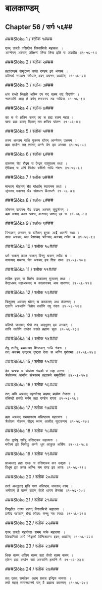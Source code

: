बालकाण्डम्
===============================


## Chapter 56  / सर्गः ५६##


###Slōka 1 / श्लोक १###


    एवम् उक्तो वसिष्ठेन विश्वामित्रो महाबलः ।
    आग्नेयम् अस्त्रम् उत्क्षिप्य तिष्ठ तिष्ठ इति च अब्रवीत् ॥१-५६-१॥


###Slōka 2 / श्लोक २###


    ब्रह्मदण्डम् समुद्यम्य काल दण्डम् इव अपरम् ।
    वसिष्ठो भगवान् क्रोधात् इदम् वचनम् अब्रवीत् ॥१-५६-२॥


###Slōka 3 / श्लोक ३###


    क्षत्र बन्धो स्थितो अस्मि एष यद् बलम् तद् विदर्शय ।
    नाशयामि अद्य ते दर्पम् शस्त्रस्य तव गाधिज ॥१-५६-३॥


###Slōka 4 / श्लोक ४###


    क्व च ते क्षत्रिय बलम् क्व च ब्रह्म बलम् महत् ।
    पश्य ब्रह्म बलम् दिव्यम् मम क्षत्रिय पांसन ॥१-५६-४॥


###Slōka 5 / श्लोक ५###


    तस्य अस्त्रम् गाधि पुत्रस्य घोरम् आग्नेयम् उत्तमम् ।
    ब्रह्म दण्डेन तत् शांतम् अग्नेः वेग इव अंभसा ॥१-५६-५॥


###Slōka 6 / श्लोक ६###


    वारुणम् चैव रौद्रम् च ऐन्द्रम् पाशुपतम् तथा ।
    ऐषीकम् च अपि चिक्षेप रुषितो गाधि नंदनः ॥१-५६-६॥


###Slōka 7 / श्लोक ७###


    मानवम् मोहनम् चैव गांधर्वम् स्वापनम् तथा ।
    जृंभणम् मदानम् चैव संतापन विलापने ॥१-५६-७॥


###Slōka 8 / श्लोक ८###


    शोषणम् दारणम् चैव वज्रम् अस्त्रम् सुदुर्जयम् ।
    ब्रह्म पाशम् काल पाशम् वारुणम् पाशम् एव च ॥१-५६-८॥


###Slōka 9 / श्लोक ९###


    पिनाकम् अस्त्रम् च दयितम् शुष्क आर्द्रे अशनी तथा ।
    दण्ड अस्त्रम् अथ पैशाचम् क्रौन्चम् अस्त्रम् तथैव च ॥१-५६-९॥


###Slōka 10 / श्लोक १०###


    धर्म चक्रम् काल चक्रम् विष्णु चक्रम् तथैव च ।
    वायव्यम् मथनम् चैव अस्त्रम् हय शिरः तथा ॥१-५६-१०॥


###Slōka 11 / श्लोक ११###


    शक्ति द्वयम् च चिक्षेप कंकालम् मुसलम् तथा ।
    वैद्याधरम् महाअस्त्रम् च कालास्त्रम् अथ दारुणम् ॥१-५६-११॥


###Slōka 12 / श्लोक १२###


    त्रिशूलम् अस्त्रम् घोरम् च कापालम् अथ कंकणम् ।
    एतानि अस्त्राणि चिक्षेप सर्वाणि रघु नंदन ॥१-५६-१२॥


###Slōka 13 / श्लोक १३###


    वसिष्ठे जपताम् श्रेष्ठे तद् अद्भुतम् इव अभवत् ।
    तानि सर्वाणि दण्डेन ग्रसते ब्रह्मणः सुतः ॥१-५६-१३॥


###Slōka 14 / श्लोक १४###


    तेषु शांतेषु ब्रह्मास्त्रम् क्षिप्तवान् गाधि नंदनः ।
    तत् अस्त्रम् उद्यतम् दृष्ट्वा देवाः स अग्नि पुरोगमाः ॥१-५६-१४॥


###Slōka 15 / श्लोक १५###


    देव ऋषयः च संभ्रांता गंधर्वाः स महा उरगाः ।
    त्रैलोक्यम् आसीत् संत्रस्तम् ब्रह्मास्त्रे समुदीरिते ॥१-५६-१५॥


###Slōka 16 / श्लोक १६###


    तत् अपि अस्त्रम् महाघोरम् ब्राह्मम् ब्राह्मेण तेजसा ।
    वसिष्ठो ग्रसते सर्वम् ब्रह्म दण्डेन राघव ॥१-५६-१६॥


###Slōka 17 / श्लोक १७###


    ब्रह्म अस्त्रम् ग्रसमानस्य वसिष्ठस्य महात्मनः ।
    त्रैलोक्य मोहनम् रौद्रम् रूपम् आसीत् सुदारुणम् ॥१-५६-१७॥


###Slōka 18 / श्लोक १८###


    रोम कूपेषु सर्वेषु वसिष्ठस्य महात्मनः ।
    मरीच्य इव निष्पेतुः अग्नेः धूम आकुल अर्चिषः ॥१-५६-१८॥


###Slōka 19 / श्लोक १९###


    प्राज्वलत् ब्रह्म दण्डः च वसिष्ठस्य कर उद्यतः ।
    विधूम इव काल अग्निः यम दण्ड इव अपरः ॥१-५६-१९॥


###Slōka 20 / श्लोक २०###


    ततो अस्तुवन् मुनि गणा वसिष्ठम् जपताम् वरम् ।
    अमोघम् ते बलम् ब्रह्मन् तेजो धारय तेजसा ॥१-५६-२०॥


###Slōka 21 / श्लोक २१###


    निगृहीतः त्वया ब्रह्मन् विश्वामित्रो महातपाः ।
    प्रसीद जपताम् श्रेष्ठ लोकाः सन्तु गत व्यथाः ॥१-५६-२१॥


###Slōka 22 / श्लोक २२###


    एवम् उक्तो महातेजाः शमम् चक्रे महातपाः ।
    विश्वामित्रो अपि निकृतो विनिःश्वस्य इदम् अब्रवीत् ॥१-५६-२२॥


###Slōka 23 / श्लोक २३###


    धिक् बलम् क्षत्रिय बलम् ब्रह्म तेजो बलम् बलम् ।
    एकेन ब्रह्म दण्डेन सर्व अस्त्राणि हतानि मे ॥१-५६-२३॥


###Slōka 24 / श्लोक २४###


    तत् एतत् समवेक्ष्य अहम् प्रसन्न इन्द्रिय मानसः ।
    तपो महत् समास्थास्ये यत् वै ब्रह्मत्व कारणम् ॥१-५६-२४॥


